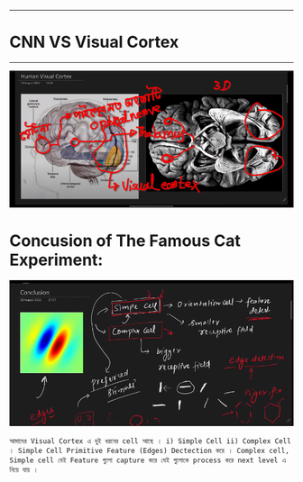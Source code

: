 
---

# CNN VS Visual Cortex 


---


![Alt text](image-235.png)


# Concusion of The Famous Cat Experiment:

![Alt text](image-236.png)

`আমাদের Visual Cortex এ দুই ধরনের cell আছে । i) Simple Cell ii) Complex Cell । Simple Cell Primitive Feature (Edges) Dectection করে । Complex cell, Simple cell যেই Feature গুলো capture করে যেই গুলোকে process করে next level এ নিয়ে যায় ।  `


